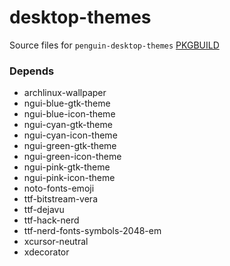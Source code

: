 # desktop-themes

Source files for `penguin-desktop-themes` [PKGBUILD](https://github.com/penguin-fyi/pkgbuilds/blob/main/penguin-desktop-themes/PKGBUILD)

### Depends
* archlinux-wallpaper
* ngui-blue-gtk-theme
* ngui-blue-icon-theme
* ngui-cyan-gtk-theme
* ngui-cyan-icon-theme
* ngui-green-gtk-theme
* ngui-green-icon-theme
* ngui-pink-gtk-theme
* ngui-pink-icon-theme
* noto-fonts-emoji
* ttf-bitstream-vera
* ttf-dejavu
* ttf-hack-nerd
* ttf-nerd-fonts-symbols-2048-em
* xcursor-neutral
* xdecorator
